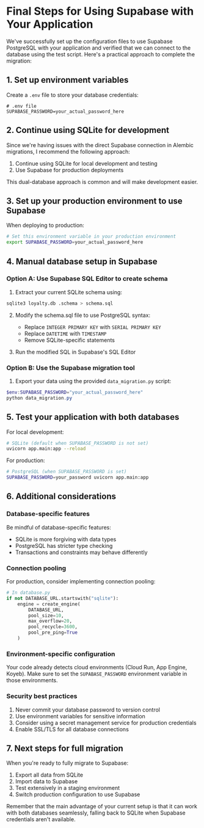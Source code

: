 # Final Steps for Using Supabase with Your Application

We've successfully set up the configuration files to use Supabase PostgreSQL with your application and verified that we can connect to the database using the test script. Here's a practical approach to complete the migration:

## 1. Set up environment variables

Create a `.env` file to store your database credentials:

```
# .env file
SUPABASE_PASSWORD=your_actual_password_here
```

## 2. Continue using SQLite for development

Since we're having issues with the direct Supabase connection in Alembic migrations, I recommend the following approach:

1. Continue using SQLite for local development and testing
2. Use Supabase for production deployments

This dual-database approach is common and will make development easier.

## 3. Set up your production environment to use Supabase

When deploying to production:

```bash
# Set this environment variable in your production environment
export SUPABASE_PASSWORD=your_actual_password_here
```

## 4. Manual database setup in Supabase

### Option A: Use Supabase SQL Editor to create schema

1. Extract your current SQLite schema using:
```bash
sqlite3 loyalty.db .schema > schema.sql
```

2. Modify the schema.sql file to use PostgreSQL syntax:
   - Replace `INTEGER PRIMARY KEY` with `SERIAL PRIMARY KEY`
   - Replace `DATETIME` with `TIMESTAMP`
   - Remove SQLite-specific statements

3. Run the modified SQL in Supabase's SQL Editor

### Option B: Use the Supabase migration tool

1. Export your data using the provided `data_migration.py` script:
```powershell
$env:SUPABASE_PASSWORD="your_actual_password_here"
python data_migration.py
```

## 5. Test your application with both databases

For local development:
```bash
# SQLite (default when SUPABASE_PASSWORD is not set)
uvicorn app.main:app --reload
```

For production:
```bash
# PostgreSQL (when SUPABASE_PASSWORD is set)
SUPABASE_PASSWORD=your_password uvicorn app.main:app
```

## 6. Additional considerations

### Database-specific features

Be mindful of database-specific features:
- SQLite is more forgiving with data types
- PostgreSQL has stricter type checking
- Transactions and constraints may behave differently

### Connection pooling

For production, consider implementing connection pooling:
```python
# In database.py
if not DATABASE_URL.startswith("sqlite"):
    engine = create_engine(
        DATABASE_URL,
        pool_size=10,
        max_overflow=20,
        pool_recycle=3600,
        pool_pre_ping=True
    )
```

### Environment-specific configuration

Your code already detects cloud environments (Cloud Run, App Engine, Koyeb). Make sure to set the `SUPABASE_PASSWORD` environment variable in those environments.

### Security best practices

1. Never commit your database password to version control
2. Use environment variables for sensitive information
3. Consider using a secret management service for production credentials
4. Enable SSL/TLS for all database connections

## 7. Next steps for full migration

When you're ready to fully migrate to Supabase:

1. Export all data from SQLite
2. Import data to Supabase
3. Test extensively in a staging environment
4. Switch production configuration to use Supabase

Remember that the main advantage of your current setup is that it can work with both databases seamlessly, falling back to SQLite when Supabase credentials aren't available. 